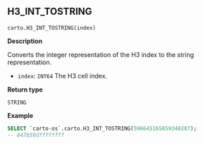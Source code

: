 ## H3_INT_TOSTRING

```sql:signature
carto.H3_INT_TOSTRING(index)
```

**Description**

Converts the integer representation of the H3 index to the string representation.

* `index`: `INT64` The H3 cell index.

**Return type**

`STRING`

**Example**

```sql
SELECT `carto-os`.carto.H3_INT_TOSTRING(596645165859340287);
-- 847b59dffffffff
```
